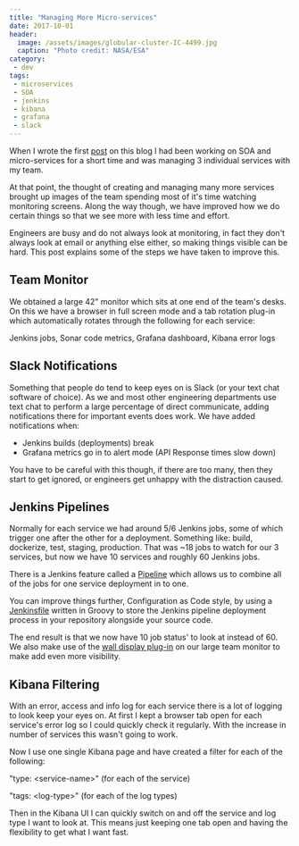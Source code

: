 ```yaml
---
title: "Managing More Micro-services"
date: 2017-10-01
header:
  image: /assets/images/globular-cluster-IC-4499.jpg
  caption: "Photo credit: NASA/ESA"
category:
 - dev
tags:
 - microservices
 - SOA
 - jenkins
 - kibana
 - grafana
 - slack
---
```


When I wrote the first [post][1] on this blog I had been working on SOA and micro-services
for a short time and was managing 3 individual services with my team.

At that point, the thought of creating and managing many more services brought up images 
of the team spending most of it's time watching monitoring screens. Along the way though, 
we have improved how we do certain things so that we see more with less time and effort.

Engineers are busy and do not always look at monitoring, in fact they don't always look 
at email or anything else either, so making things visible can be hard. This post 
explains some of the steps we have taken to improve this. 

## Team Monitor
We obtained a large 42" monitor which sits at one end of the team's desks. On this we have
a browser in full screen mode and a tab rotation plug-in which automatically rotates 
through the following for each service:

Jenkins jobs, Sonar code metrics, Grafana dashboard, Kibana error logs

## Slack Notifications
Something that people do tend to keep eyes on is Slack (or your text chat software of 
choice). As we and most other engineering departments use text chat to perform a large 
percentage of direct communicate, adding notifications there for important events does 
work. We have added notifications when:

* Jenkins builds (deployments) break
* Grafana metrics go in to alert mode (API Response times slow down)

You have to be careful with this though, if there are too many, then they start to get 
ignored, or engineers get unhappy with the distraction caused.

## Jenkins Pipelines
Normally for each service we had around 5/6 Jenkins jobs, some of which trigger one after
the other for a deployment. Something like: build, dockerize, test, staging, production. 
That was ~18 jobs to watch for our 3 services, but now we have 10 services and roughly 
60 Jenkins jobs.

There is a Jenkins feature called a [Pipeline][2] which allows us to combine all of the jobs
for one service deployment in to one. 

You can improve things further, Configuration as Code style, by using a [Jenkinsfile][3] 
written in Groovy to store the Jenkins pipeline deployment process in your repository 
alongside your source code.

The end result is that we now have 10 job status' to look at instead of 60. We also make 
use of the [wall display plug-in][4] on our large team monitor to make add even more
visibility.


## Kibana Filtering
With an error, access and info log for each service there is a lot of logging to look keep
your eyes on. At first I kept a browser tab open for each service's error log so I could 
quickly check it regularly. With the increase in number of services this wasn't going to 
work. 

Now I use one single Kibana page and have created a filter for each of the following:

"type: &lt;service-name&gt;" (for each of the service)

"tags: &lt;log-type&gt;" (for each of the log types)

Then in the Kibana UI I can quickly switch on and off the service and log type I want to 
look at. This means just keeping one tab open and having the flexibility to get what I 
want fast. 

[1]: http://chrismacpherson.net/dev/microxchange-berlin/
[2]: https://jenkins.io/doc/book/pipeline/
[3]: https://jenkins.io/doc/book/pipeline/jenkinsfile/
[4]: https://wiki.jenkins.io/display/JENKINS/Wall+Display+Plugin